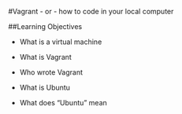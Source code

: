 
#Vagrant - or - how to code in your local computer

##Learning Objectives

* What is a virtual machine

* What is Vagrant

* Who wrote Vagrant

* What is Ubuntu

* What does “Ubuntu” mean
